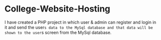 # College-Website-Hosting
I have created a PHP project in which user &amp; admin can register and login in it and send the user`s data to the MySql database and that data will be shown to the user`s screen from the MySql database.
